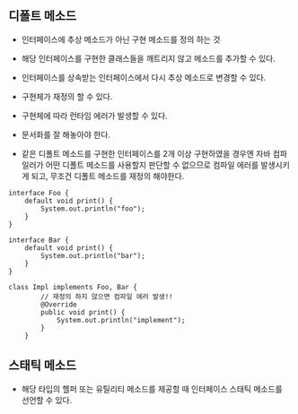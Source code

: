 ## 디폴트 메소드

- 인터페이스에 추상 메소드가 아닌 구현 메소드를 정의 하는 것

- 해당 인터페이스를 구현한 클래스들을 깨트리지 않고 메소드를 추가할 수 있다.

- 인터페이스를 상속받는 인터페이스에서 다시 추상 메소드로 변경할 수 있다.

- 구현체가 재정의 할 수 있다.

- 구현체에 따라 런타임 에러가 발생할 수 있다.

- 문서화를 잘 해놓아야 한다.

- 같은 디폴트 메소드를 구현한 인터페이스를 2개 이상 구현하였을 경우엔 자바 컴파일러가 어떤 디폴트 메소드를 사용할지 판단할 수 없으므로 컴파일 에러를 발생시키게 되고, 무조건 디폴트 메소드를 재정의 해야한다.

```
interface Foo {
	default void print() {
    	System.out.println("foo");
    }
}

interface Bar {
	default void print() {
    	System.out.println("bar");
    }
}

class Impl implements Foo, Bar {
		// 재정의 하지 않으면 컴파일 에러 발생!!
		@Override 
        public void print() {
        	System.out.println("implement");
        }
	}
```

## 스태틱 메소드

- 해당 타입의 헬퍼 또는 유틸리티 메소드를 제공할 때 인터페이스 스태틱 메소드를 선언할 수 있다.
